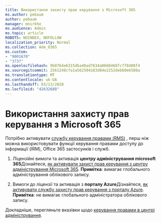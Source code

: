 ```yaml
---
title: Використання захисту прав керування з Microsoft 365
ms.author: pebaum
author: pebaum
manager: mnirkhe
ms.audience: Admin
ms.topic: article
ROBOTS: NOINDEX, NOFOLLOW
localization_priority: Normal
ms.collection: Adm_O365
ms.custom:
- "9001670"
- "3737"
ms.openlocfilehash: 9b0764e6315dba48ad7634a0668468fcff8408f4
ms.sourcegitcommit: 2561248cfa1a562504183d84e2252deb60e6588a
ms.translationtype: MT
ms.contentlocale: uk-UA
ms.lasthandoff: 03/13/2020
ms.locfileid: "42632688"
---
```

# <a name="use-rights-management-protection-with-microsoft-365"></a>Використання захисту прав керування з Microsoft 365

Потрібно активувати [службу керування правами (RMS)](https://docs.microsoft.com/azure/information-protection/what-is-azure-rms) , перш ніж можна використовувати функції керування правами доступу до інформації (IRM), Office 365 застосунків і служб.

1. Ліцензійні вимоги та активація **центру адміністрування microsoft 365**Дізнайтеся, [як активувати захист прав керування з центру адміністрування Microsoft 365](https://docs.microsoft.com/azure/information-protection/activate-office365). **Примітка**: вимагає глобального адміністрування облікового запису.

2. Вимоги до ліцензії та активація з **порталу Azure**Дізнайтеся, [як активувати службу захисту прав керування з порталу Azure](https://docs.microsoft.com/azure/information-protection/activate-azure). **Примітка**: не вимагає глобального адміністратора облікового запису.
 

Докладніше, перегляньте вказівки щодо [керування правами в центрі адміністрування](https://docs.microsoft.com/office365/enterprise/activate-rms-in-office-365).
